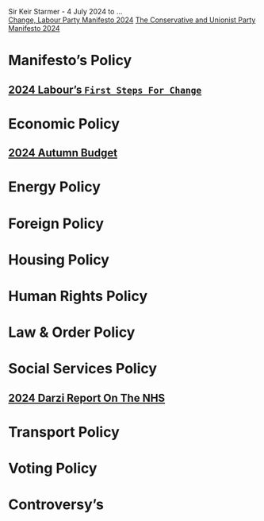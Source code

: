 Sir Keir Starmer - 4 July 2024 to ...  
[Change, Labour Party Manifesto 2024](https://labour.org.uk/wp-content/uploads/2024/06/Labour-Party-manifesto-2024.pdf)
[The Conservative and Unionist Party Manifesto 2024](https://public.conservatives.com/static/documents/GE2024/Conservative-Manifesto-GE2024.pdf)
# Manifesto’s Policy
## [2024 Labour’s `First Steps For Change`](2024%20Labour’s%20`First%20Steps%20For%20Change`)
# Economic Policy
## [2024 Autumn Budget](2024%20Autumn%20Budget)
# Energy Policy

# Foreign Policy

# Housing Policy

# Human Rights Policy

# Law & Order Policy

# Social Services Policy
## [2024 Darzi Report On The NHS](2024%20Darzi%20Report%20On%20The%20NHS)
# Transport Policy

# Voting Policy

# Controversy’s
